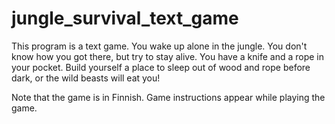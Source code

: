 # jungle_survival_text_game
 This program is a text game. You wake up alone in the jungle. You don't know how you got there, but try to stay alive.  You have a knife and a rope in your pocket. Build yourself a place to sleep out of wood and rope before dark, or the wild beasts will eat you!
 
Note that the game is in Finnish. Game instructions appear while playing the game.
